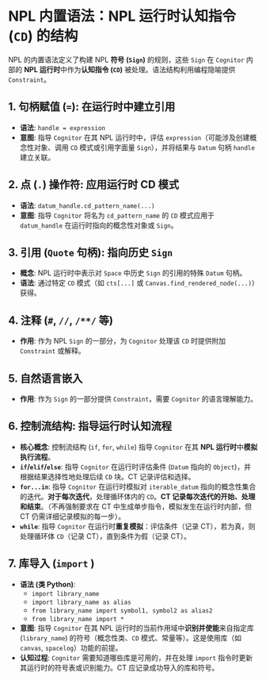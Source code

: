 # NPL 内置语法：NPL 运行时认知指令 (`CD`) 的结构

NPL 的内置语法定义了构建 NPL **符号 (`Sign`)** 的规则，这些 `Sign` 在 `Cognitor` 内部的 **NPL 运行时**中作为**认知指令 (`CD`)** 被处理。语法结构利用编程隐喻提供 `Constraint`。

## 1. 句柄赋值 (`=`): 在运行时中建立引用

* **语法**: `handle = expression`
* **意图**: 指导 `Cognitor` 在其 NPL 运行时中，评估 `expression`（可能涉及创建概念性对象、调用 `CD` 模式或引用字面量 `Sign`），并将结果与 `Datum` 句柄 `handle` 建立关联。

## 2. 点 (`.`) 操作符: 应用运行时 CD 模式

* **语法**: `datum_handle.cd_pattern_name(...)`
* **意图**: 指导 `Cognitor` 将名为 `cd_pattern_name` 的 `CD` 模式应用于 `datum_handle` 在运行时指向的概念性对象或 `Sign`。

## 3. 引用 (`Quote` 句柄): 指向历史 `Sign`

* **概念**: NPL 运行时中表示对 `Space` 中历史 `Sign` 的引用的特殊 `Datum` 句柄。
* **语法**: 通过特定 `CD` 模式（如 `cts[...]` 或 `Canvas.find_rendered_node(...)`）获得。

## 4. 注释 (`#`, `//`, `/**/` 等)

* **作用**: 作为 NPL `Sign` 的一部分，为 `Cognitor` 处理该 `CD` 时提供附加 `Constraint` 或解释。

## 5. 自然语言嵌入

* **作用**: 作为 `Sign` 的一部分提供 `Constraint`，需要 `Cognitor` 的语言理解能力。

## 6. 控制流结构: 指导运行时认知流程

* **核心概念**: 控制流结构 (`if`, `for`, `while`) 指导 `Cognitor` 在其 **NPL 运行时**中**模拟执行流程**。
* **`if`/`elif`/`else`**: 指导 `Cognitor` 在运行时评估条件 (`Datum` 指向的 `Object`)，并根据结果选择性地处理后续 `CD` 块。CT 记录评估和选择。
* **`for...in`**: 指导 `Cognitor` 在运行时模拟对 `iterable_datum` 指向的概念性集合的迭代。**对于每次迭代**，处理循环体内的 `CD`。**CT 记录每次迭代的开始、处理和结束**。（不再强制要求在 CT 中生成单步指令，模拟发生在运行时内部，但 CT 仍需详细记录模拟的每一步）。
* **`while`**: 指导 `Cognitor` 在运行时**重复模拟**：评估条件（记录 CT），若为真，则处理循环体 `CD`（记录 CT），直到条件为假（记录 CT）。

## 7. 库导入 (`import` )

* **语法 (类 Python)**:
    * `import library_name`
    * `import library_name as alias`
    * `from library_name import symbol1, symbol2 as alias2`
    * `from library_name import *`
* **意图**: 指导 `Cognitor` 在其 NPL 运行时的当前作用域中**识别并使能**来自指定库 (`library_name`) 的符号（概念性类、`CD` 模式、常量等）。这是使用库（如 `canvas`, `spacelog`）功能的前提。
* **认知过程**: `Cognitor` 需要知道哪些库是可用的，并在处理 `import` 指令时更新其运行时的符号表或识别能力。CT 应记录成功导入的库和符号。